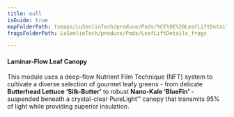 ```yaml
---
title: null
isGuide: true
mapFolderPath: tsmaps/LuSenlinTech/produce/Pods/%CE%9E%20LeafLiftDetails
fragsFolderPath: LuSenlinTech/produce/Pods/LeafLiftDetails_frags

---
```



<!-- tsGuideRenderComment {"guide":{"id":"y1Y4kM1ZW","path":"LuSenlinTech/produce/Pods","fragmentFolderPath":"LuSenlinTech/produce/Pods/LeafLiftDetails_frags"},"fragment":{"id":"y1Y4kM1ZW","topLevelMapKey":"xrBvBL00gw","mapKeyChain":"xrBvBL00gw","guideID":"y1Y4kM1rZ","guidePath":"c:/GitHub/MuddySpud/MuddySpud.github.io/tsmaps/LuSenlinTech/produce/Pods/LeafLiftDetails.tspod","chartKey":"xrBvBL00gw","isLeaf":false,"options":[{"id":"y1Y4ka2b8","option":"How it works","order":1,"isAncillary":true},{"id":"y1Y4kx2DU","option":"The science behind it","order":2,"isAncillary":true},{"id":"y1Y4lJ0Ki","option":"The technology","order":3,"isAncillary":true}]}} -->

#### Laminar-Flow Leaf Canopy

This module uses a deep-flow Nutrient Film Technique (NFT) system to cultivate a diverse selection of gourmet leafy greens - from delicate **Butterhead Lettuce ‘Silk-Butter’** to robust **Nano-Kale ‘BlueFin’** - suspended beneath a crystal-clear PureLight™ canopy that transmits 95% of light while providing superior insulation.


